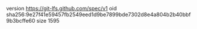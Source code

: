 version https://git-lfs.github.com/spec/v1
oid sha256:9e27f41e59457fb2549eed1d9be7899bde7302d8e4a804b2b40bbf9b3bcffe60
size 1595
